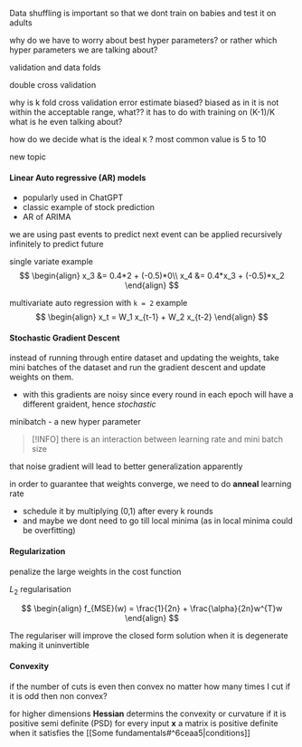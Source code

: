 Data shuffling is important so that we dont train on babies and test it on adults

why do we have to worry about best hyper parameters?
or rather which hyper parameters we are talking about? 

validation and data folds

double cross validation

why is k fold cross validation error estimate biased? 
	biased as in it is not within the acceptable range, what?? 
	it has to do with training on (K-1)/K what is he even talking about? 

how do we decide what is the ideal `K` ?
most common value is 5 to 10

new topic
#### Linear Auto regressive (AR) models
* popularly used in ChatGPT
* classic example of stock prediction
* AR of ARIMA

we are using past events to predict next event 
	can be applied recursively infinitely to predict future

single variate example 
$$
\begin{align}
x_3 &= 0.4*2 + (-0.5)*0\\
x_4 &= 0.4*x_3 + (-0.5)*x_2
\end{align}
$$


multivariate auto regression with `k = 2` example 
$$
\begin{align}
x_t = W_1  x_{t-1} + W_2  x_{t-2}
\end{align}
$$


#### Stochastic Gradient Descent 
instead of running through entire dataset and updating the weights, take mini batches of the dataset and run the gradient descent and update weights on them.
- with this gradients are noisy since every round in each epoch will have a different graident, hence _stochastic_

minibatch - a new hyper parameter

>[!INFO]
there is an interaction between learning rate and mini batch size

that noise gradient will lead to better generalization apparently


in order to guarantee that weights converge, we need to do **anneal** learning rate
- schedule it by multiplying (0,1) after every k rounds
- and maybe we dont need to go till local minima (as in local minima could be overfitting)

#### Regularization

penalize the large weights in the cost function

$L_2$ regularisation

$$
\begin{align}
f_{MSE}(w) = \frac{1}{2n} + \frac{\alpha}{2n}w^{T}w
\end{align}
$$

The regulariser will improve the closed form solution when it is degenerate making it uninvertible


#### Convexity
if the number of cuts is even then convex no matter how many times I cut
if it is odd then non convex? 

for higher dimensions **Hessian** determins the convexity or curvature
if it is positive semi definite (PSD) for every input **x** 
a matrix is positive definite when it satisfies the  [[Some fundamentals#^6ceaa5|conditions]]



